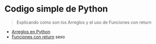 # Codigo simple de Python
> Explicando como son los Arreglos y el uso de Funciones con return
- [Arreglos en Python](https://github.com/MONZONPUNTOEXE/codigo-para-braian/blob/main/python-arreglos.py)
- [Funciones con return](https://github.com/MONZONPUNTOEXE/codigo-para-braian/blob/main/python-funciones.py)
sexo
